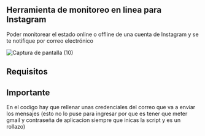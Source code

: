 ## Herramienta de monitoreo en linea para Instagram

Poder monitorear el estado online o offline de una cuenta de Instagram y se te notifique por correo electrónico 

![Captura de pantalla (10)](https://github.com/user-attachments/assets/3cee43e0-9526-473e-bfe4-ab42dcd36894)

## Requisitos

## Importante

En el codigo hay que rellenar unas credenciales del correo que va a enviar los mensajes (esto no lo puse para ingresar por que es tener que meter gmail y contraseña de aplicacion siempre que inicas la script y es un rollazo)
